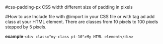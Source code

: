 #css-padding-px
CSS width different size of padding in pixels

#How to use
Include file with @import in your CSS file or with <link> tag ad add class at your HTML element.
There are classes from 10 pixels to 100 pixels stepped by 5 pixels.

**example**
```<div class="my-class pt-10">My HTML element</div>```
